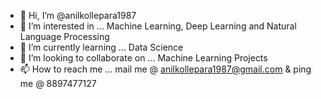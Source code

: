 - 👋 Hi, I’m @anilkollepara1987
- 👀 I’m interested in ... Machine Learning, Deep Learning and Natural Language Processing
- 🌱 I’m currently learning ... Data Science
- 💞️ I’m looking to collaborate on ... Machine Learning Projects
- 📫 How to reach me ... mail me @ anilkollepara1987@gmail.com & ping me @ 8897477127

<!---
anilkollepara1987/anilkollepara1987 is a ✨ special ✨ repository because its `README.md` (this file) appears on your GitHub profile.
You can click the Preview link to take a look at your changes.
--->
